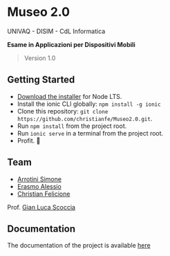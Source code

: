# Museo 2.0

UNIVAQ - DISIM - CdL Informatica

**Esame in Applicazioni per Dispositivi Mobili**

> Version 1.0

## Getting Started

* [Download the installer](https://nodejs.org/) for Node LTS.
* Install the ionic CLI globally: `npm install -g ionic`
* Clone this repository: `git clone https://github.com/christianfe/Museo2.0.git`.
* Run `npm install` from the project root.
* Run `ionic serve` in a terminal from the project root.
* Profit. :tada:

## Team
- [Arrotini Simone](https://github.com/simonearrotini)
- [Erasmo Alessio](https://github.com/alessioerasmo/)
- [Christian Felicione](https://github.com/christianfe/)

Prof. [Gian Luca Scoccia](https://github.com/gianlucascoccia/)

## Documentation

The documentation of the project is available [here](docs/Template.pdf)
